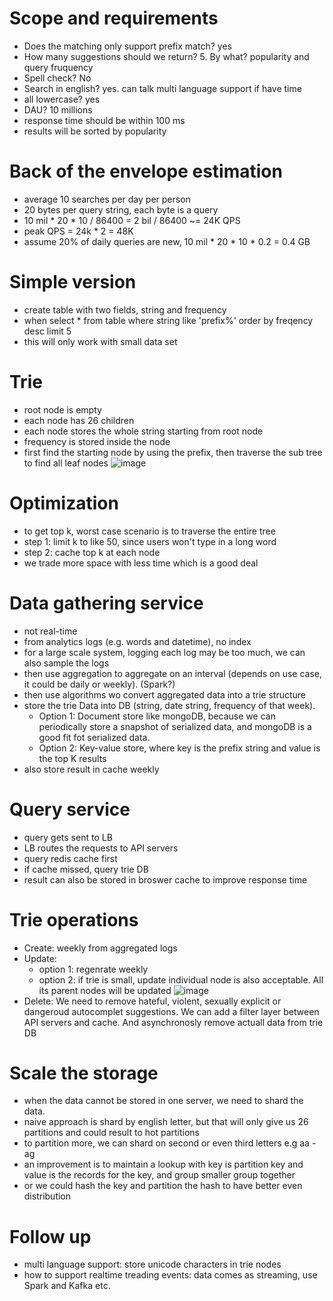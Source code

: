 # Scope and requirements
* Does the matching only support prefix match? yes
* How many suggestions should we return? 5. By what? popularity and query fruquency
* Spell check? No
* Search in english? yes. can talk multi language support if have time
* all lowercase? yes
* DAU? 10 millions
* response time should be within 100 ms
* results will be sorted by popularity
# Back of the envelope estimation
* average 10 searches per day per person
* 20 bytes per query string, each byte is a query
* 10 mil * 20 * 10 / 86400 = 2 bil / 86400 ~= 24K QPS
* peak QPS = 24k * 2 = 48K 
* assume 20% of daily queries are new, 10 mil * 20 * 10 * 0.2 = 0.4 GB
# Simple version
* create table with two fields, string and frequency
* when select * from table where string like 'prefix%' order by freqency desc limit 5
* this will only work with small data set
# Trie
* root node is empty
* each node has 26 children
* each node stores the whole string starting from root node
* frequency is stored inside the node
* first find the starting node by using the prefix, then traverse the sub tree to find all leaf nodes
![image](https://user-images.githubusercontent.com/68412871/220189888-aff342b7-ea79-45e6-8b49-831911239e2a.png)

# Optimization
* to get top k, worst case scenario is to traverse the entire tree
* step 1: limit k to like 50, since users won't type in a long word
* step 2: cache top k at each node
* we trade more space with less time which is a good deal
# Data gathering service
* not real-time
* from analytics logs (e.g. words and datetime), no index
* for a large scale system, logging each log may be too much, we can also sample the logs
* then use aggregation to aggregate on an interval (depends on use case, it could be daily or weekly). (Spark?)
* then use algorithms wo convert aggregated data into a trie structure
* store the trie Data into DB (string, date string, frequency of that week). 
  * Option 1: Document store like mongoDB, because we can periodically store a snapshot of serialized data, and mongoDB is a good fit fot serialized data. 
  * Option 2: Key-value store, where key is the prefix string and value is the top K results
* also store result in cache weekly
# Query service
* query gets sent to LB
* LB routes the requests to API servers
* query redis cache first
* if cache missed, query trie DB
* result can also be stored in broswer cache to improve response time
# Trie operations
* Create: weekly from aggregated logs
* Update: 
  * option 1: regenrate weekly
  * option 2: if trie is small, update individual node is also acceptable. All its parent nodes will be updated
  ![image](https://user-images.githubusercontent.com/68412871/220191208-d8117c36-9f30-4dda-8805-95daffd2deb1.png)
* Delete: We need to remove hateful, violent, sexually explicit or dangeroud autocomplet suggestions. We can add a filter layer between API servers and cache. And asynchronosly remove actuall data from trie DB
# Scale the storage
* when the data cannot be stored in one server, we need to shard the data. 
* naive approach is shard by english letter, but that will only give us 26 partitions and could result to hot partitions
* to partition more, we can shard on second or even third letters e.g aa - ag
* an improvement is to maintain a lookup with key is partition key and value is the records for the key, and group smaller group together
* or we could hash the key and partition the hash to have better even distribution
# Follow up
* multi language support: store unicode characters in trie nodes
* how to support realtime treading events: data comes as streaming, use Spark and Kafka etc.
